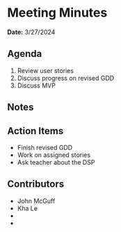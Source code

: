# Meeting Minutes
**Date:** 3/27/2024

## Agenda
1. Review user stories
2. Discuss progress on revised GDD
3. Discuss MVP



## Notes


## Action Items
* Finish revised GDD
* Work on assigned stories
* Ask teacher about the DSP
## Contributors
* John McGuff 
* Kha Le
* 
* 
